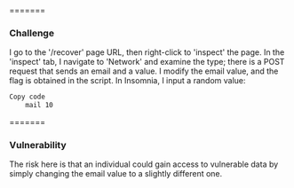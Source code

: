 =======
### Challenge

I go to the '/recover' page URL, then right-click to 'inspect' the page. In the 'inspect' tab, I navigate to 'Network' and examine the type; there is a POST request that sends an email and a value. I modify the email value, and the flag is obtained in the script. In Insomnia, I input a random value:

```markdown
Copy code
    mail 10
```
=======
### Vulnerability

The risk here is that an individual could gain access to vulnerable data by simply changing the email value to a slightly different one.